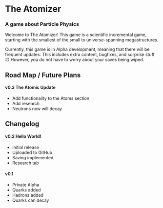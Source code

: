 # The Atomizer
### A game about Particle Physics

Welcome to The Atomizer! This game is a scientific incremental game, starting with the smallest of the small to universe-spanning megastructures.

Currently, this game is in Alpha development, meaning that there will be frequent updates. This includes extra content, bugfixes, and surprise stuff :D However, you do not have to worry about your saves being wiped.

## Road Map / Future Plans
#### v0.3 The Atomic Update
 - Add functionality to the Atoms section
 - Add research
 - Neutrons now will decay
 
## Changelog
#### v0.2 Hello World!
 - Initial release
 - Uploaded to GitHub
 - Saving implemented
 - Research tab

#### v0.1
 - Private Alpha
 - Quarks added
 - Hadrons added
 - Quarks can decay

